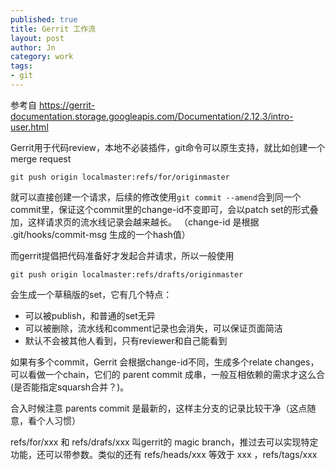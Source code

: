 ```yaml
---
published: true
title: Gerrit 工作流
layout: post
author: Jn
category: work
tags: 
- git
---
```


参考自 https://gerrit-documentation.storage.googleapis.com/Documentation/2.12.3/intro-user.html

Gerrit用于代码review，本地不必装插件，git命令可以原生支持，就比如创建一个merge request
```
git push origin localmaster:refs/for/originmaster
```
就可以直接创建一个请求，后续的修改使用`git commit --amend`合到同一个commit里，保证这个commit里的change-id不变即可，会以patch set的形式叠加，这样请求页的流水线记录会越来越长。
（change-id 是根据 .git/hooks/commit-msg 生成的一个hash值）

而gerrit提倡把代码准备好才发起合并请求，所以一般使用
```
git push origin localmaster:refs/drafts/originmaster
```
会生成一个草稿版的set，它有几个特点：
- 可以被publish，和普通的set无异
- 可以被删除，流水线和comment记录也会消失，可以保证页面简洁
- 默认不会被其他人看到，只有reviewer和自己能看到

如果有多个commit，Gerrit 会根据change-id不同，生成多个relate changes，可以看做一个chain，它们的 parent commit 成串，一般互相依赖的需求才这么合(是否能指定squarsh合并？)。

合入时候注意 parents commit 是最新的，这样主分支的记录比较干净（这点随意，看个人习惯）

refs/for/xxx 和 refs/drafs/xxx 叫gerrit的 magic branch，推过去可以实现特定功能，还可以带参数。类似的还有 refs/heads/xxx 等效于 xxx ，refs/tags/xxx 

